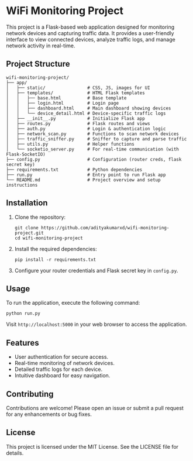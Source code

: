 # WiFi Monitoring Project

This project is a Flask-based web application designed for monitoring network devices and capturing traffic data. It provides a user-friendly interface to view connected devices, analyze traffic logs, and manage network activity in real-time.

## Project Structure

```
wifi-monitoring-project/
├── app/
│   ├── static/                # CSS, JS, images for UI
│   ├── templates/             # HTML Flask templates
│   │   ├── base.html          # Base template
│   │   ├── login.html         # Login page
│   │   ├── dashboard.html     # Main dashboard showing devices
│   │   └── device_detail.html # Device-specific traffic logs
│   ├── __init__.py            # Initialize Flask app
│   ├── routes.py              # Flask routes and views
│   ├── auth.py                # Login & authentication logic
│   ├── network_scan.py        # Functions to scan network devices
│   ├── traffic_sniffer.py     # Sniffer to capture and parse traffic
│   ├── utils.py               # Helper functions
│   └── socketio_server.py     # For real-time communication (with Flask-SocketIO)
├── config.py                  # Configuration (router creds, flask secret key)
├── requirements.txt           # Python dependencies
├── run.py                     # Entry point to run Flask app
└── README.md                  # Project overview and setup instructions
```

## Installation

1. Clone the repository:
   ```
   git clone https://github.com/adityakumarxd/wifi-monitoring-project.git
   cd wifi-monitoring-project
   ```

2. Install the required dependencies:
   ```
   pip install -r requirements.txt
   ```

3. Configure your router credentials and Flask secret key in `config.py`.

## Usage

To run the application, execute the following command:
```
python run.py
```

Visit `http://localhost:5000` in your web browser to access the application.

## Features

- User authentication for secure access.
- Real-time monitoring of network devices.
- Detailed traffic logs for each device.
- Intuitive dashboard for easy navigation.

## Contributing

Contributions are welcome! Please open an issue or submit a pull request for any enhancements or bug fixes.

## License

This project is licensed under the MIT License. See the LICENSE file for details.
